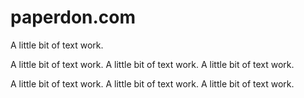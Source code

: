 # paperdon.com

A little bit of text work.

A little bit of text work. A little bit of text work. A little bit of text work.

A little bit of text work. A little bit of text work. A little bit of text work.
